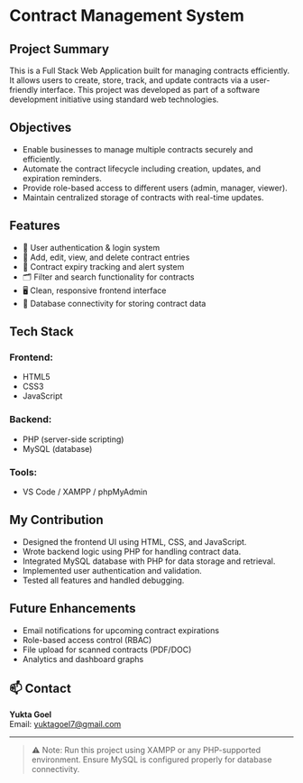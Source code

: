 #  Contract Management System

##  Project Summary
This is a Full Stack Web Application built for managing contracts efficiently. It allows users to create, store, track, and update contracts via a user-friendly interface. This project was developed as part of a software development initiative using standard web technologies.

##  Objectives
- Enable businesses to manage multiple contracts securely and efficiently.
- Automate the contract lifecycle including creation, updates, and expiration reminders.
- Provide role-based access to different users (admin, manager, viewer).
- Maintain centralized storage of contracts with real-time updates.

##  Features
- 🔐 User authentication & login system
- 📁 Add, edit, view, and delete contract entries
- 📅 Contract expiry tracking and alert system
- 🗂️ Filter and search functionality for contracts
- 🖥️ Clean, responsive frontend interface
- 💾 Database connectivity for storing contract data

##  Tech Stack

### Frontend:
- HTML5
- CSS3
- JavaScript

### Backend:
- PHP (server-side scripting)
- MySQL (database)

### Tools:
- VS Code / XAMPP / phpMyAdmin

##  My Contribution
- Designed the frontend UI using HTML, CSS, and JavaScript.
- Wrote backend logic using PHP for handling contract data.
- Integrated MySQL database with PHP for data storage and retrieval.
- Implemented user authentication and validation.
- Tested all features and handled debugging.
  

##  Future Enhancements
- Email notifications for upcoming contract expirations
- Role-based access control (RBAC)
- File upload for scanned contracts (PDF/DOC)
- Analytics and dashboard graphs

## 📫 Contact
**Yukta Goel**  
Email: yuktagoel7@gmail.com  

---

> ⚠️ Note: Run this project using XAMPP or any PHP-supported environment. Ensure MySQL is configured properly for database connectivity.



